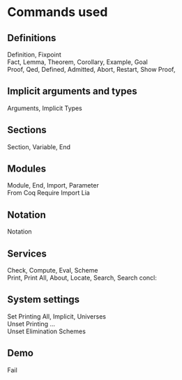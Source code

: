 # Commands used
## Definitions
Definition, Fixpoint  
Fact, Lemma, Theorem, Corollary, Example, Goal  
Proof, Qed, Defined, Admitted, Abort, Restart, Show Proof, 
## Implicit arguments and types
Arguments, Implicit Types
## Sections
Section, Variable, End
## Modules
Module, End, Import, Parameter  
From Coq Require Import Lia
## Notation
Notation
## Services
Check, Compute, Eval, Scheme  
Print, Print All, About, Locate, Search, Search concl:
## System settings
Set Printing All, Implicit, Universes  
Unset Printing ...  
Unset Elimination Schemes
## Demo
Fail


